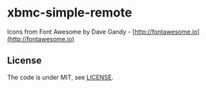 xbmc-simple-remote
==================

Icons from Font Awesome by Dave Gandy - [http://fontawesome.io](http://fontawesome.io)

## License

The code is under MIT, see [LICENSE](https://github.com/fisch42/xbmc-simple-remote/blob/master/LICENSE).

